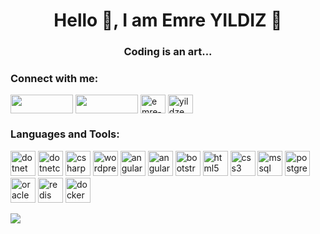 <h1 align="center" dir="auto">Hello 👋, I am Emre YILDIZ 💫</h1>
<h3 align="center" dir="auto">Coding is an art...</h3>

<h3 align="left" dir="auto">Connect with me:</h3>
<p align="left" dir="auto">
<a href="mailto:e.yildiz162@gmail.com" rel="nofollow"><img align="center" src="https://img.shields.io/badge/Gmail-D14836?style=for-the-badge&logo=gmail&logoColor=white" height="30" width="100" style="max-width: 100%;"></a>
<a href="https://wa.me/4917632444021" rel="nofollow"><img align="center" src="https://img.shields.io/badge/WhatsApp-25D366?style=for-the-badge&logo=whatsapp&logoColor=white" height="30" width="100" style="max-width: 100%;"></a>
<a href="https://linkedin.com/in/emre-yildiz-00091a141/" rel="nofollow"><img align="center" src="https://raw.githubusercontent.com/rahuldkjain/github-profile-readme-generator/master/src/images/icons/Social/linked-in-alt.svg" alt="emre-yildiz-00091a141/" height="30" width="40" style="max-width: 100%;"></a>
<a href="https://instagram.com/yildzemre" rel="nofollow"><img align="center" src="https://raw.githubusercontent.com/rahuldkjain/github-profile-readme-generator/master/src/images/icons/Social/instagram.svg" alt="yildzemre" height="30" width="40" style="max-width: 100%;"></a>
</p>

<h3 align="left" dir="auto">Languages and Tools:</h3>
<p align="left" dir="auto"> 
<a href="https://dotnet.microsoft.com/" rel="nofollow"> <img src="https://cdn.jsdelivr.net/gh/devicons/devicon@latest/icons/dot-net/dot-net-original-wordmark.svg" alt="dotnet" width="40" height="40" style="max-width: 100%;"></a> 
<a href="https://dotnet.microsoft.com/" rel="nofollow"> <img src="https://cdn.jsdelivr.net/gh/devicons/devicon@latest/icons/dotnetcore/dotnetcore-original.svg" alt="dotnetcore" width="40" height="40" style="max-width: 100%;"></a>
<a href="https://www.w3schools.com/cs/" rel="nofollow"> <img <img src="https://cdn.jsdelivr.net/gh/devicons/devicon@latest/icons/csharp/csharp-original.svg" alt="csharp" width="40" height="40" style="max-width: 100%;"></a>
<a href="https://wordpress.com/" rel="nofollow"> <img <img src="https://cdn.jsdelivr.net/gh/devicons/devicon@latest/icons/wordpress/wordpress-original.svg" alt="wordpress" width="40" height="40" style="max-width: 100%;"></a>
<a href="https://angular.io" rel="nofollow"> <img src="https://cdn.jsdelivr.net/gh/devicons/devicon@latest/icons/angular/angular-original.svg" alt="angular" width="40" height="40" style="max-width: 100%;"></a>
<a href="https://material.angular.io/" rel="nofollow"> <img src="https://cdn.jsdelivr.net/gh/devicons/devicon@latest/icons/angularmaterial/angularmaterial-original.svg" alt="angularmaterial" width="40" height="40" style="max-width: 100%;"></a>
<a href="https://getbootstrap.com" rel="nofollow"> <img src="https://cdn.jsdelivr.net/gh/devicons/devicon@latest/icons/bootstrap/bootstrap-original-wordmark.svg" alt="bootstrap" width="40" height="40" style="max-width: 100%;"></a> 
<a href="https://www.w3schools.com/html/default.asp" rel="nofollow"> <img src="https://cdn.jsdelivr.net/gh/devicons/devicon@latest/icons/html5/html5-original-wordmark.svg" alt="html5" width="40" height="40" style="max-width: 100%;"></a>
<a href="https://www.w3schools.com/css/default.asp" rel="nofollow"> <img src="https://cdn.jsdelivr.net/gh/devicons/devicon@latest/icons/css3/css3-original-wordmark.svg" alt="css3" width="40" height="40" style="max-width: 100%;"></a>
<a href="https://www.microsoft.com/en-us/sql-server" rel="nofollow"> <img src="https://cdn.jsdelivr.net/gh/devicons/devicon@latest/icons/microsoftsqlserver/microsoftsqlserver-original-wordmark.svg" alt="mssql" width="40" height="40" style="max-width: 100%;"></a>
<a href="https://www.postgresql.org" rel="nofollow"> <img src="https://cdn.jsdelivr.net/gh/devicons/devicon@latest/icons/postgresql/postgresql-original-wordmark.svg" alt="postgresql" width="40" height="40" style="max-width: 100%;"></a>
<a href="https://www.oracle.com/" rel="nofollow"> <img src="https://cdn.jsdelivr.net/gh/devicons/devicon@latest/icons/oracle/oracle-original.svg" alt="oracle" width="40" height="40" style="max-width: 100%;"></a>
<a href="https://redis.io" rel="nofollow"> <img src="https://cdn.jsdelivr.net/gh/devicons/devicon@latest/icons/redis/redis-original-wordmark.svg" alt="redis" width="40" height="40" style="max-width: 100%;"></a>
<a href="https://www.docker.com/" rel="nofollow"> <img src="https://cdn.jsdelivr.net/gh/devicons/devicon@latest/icons/docker/docker-original-wordmark.svg" alt="docker" width="40" height="40" style="max-width: 100%;"></a>
</p>

<img align="left" src="https://github-readme-stats.vercel.app/api/top-langs/?username=gncyyldz&layout=compact"/>




